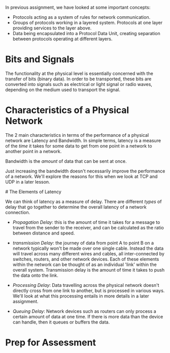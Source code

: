 In previous assignment, we have looked at some important concepts:

- Protocols acting as a system of rules for network communication.
- Groups of protocols working in a layered system. Protocols at one layer
providing services to the layer above.
- Data being encapsulated into a Protocol Data Unit, creating separation between
protocols operating at different layers.

# Bits and Signals

The functionality at the physical level is essentially concerned with the transfer
of bits (binary data). In order to be transported, these bits are converted into signals
such as electrical or light signal or radio waves, depending on the medium used to transport
the signal.

# Characteristics of a Physical Network

The 2 main characteristics in terms of the performance of a physical network are
Latency and Bandwidth. In simple terms, latency is a measure of the _time_ it takes
for some data to get from one point in a network to another point in a network.

Bandwidth is the _amount_ of data that can be sent at once.

Just increasing the bandwidth doesn't necessarily improve the performance of a network.
We'll explore the reasons for this when we look at TCP and UDP in a later lesson.

# The Elements of Latency

We can think of latency as a measure of delay. There are different _types_ of
delay that go together to determine the overall latency of a network connection.

- *Propagation Delay*: this is the amount of time it takes for a message to travel
from the sender to the receiver, and can be calculated as the ratio between distance
and speed.

- *transmission Delay*: the journey of data from point A to point B on a network
typically won't be made over one single cable. Instead the data will travel across
many different wires and cables, all inter-connected by switches, routers, and
other network devices. Each of these elements within the network can be thought of
as an individual 'link' within the overall system. Transmission delay is the amount
of time it takes to push the data onto the link.

- *Processing Delay*: Data travelling across the physical network doesn't directly cross
from one link to another, but is processed in various ways. We'll look at what this processing
entails in more details in a later assignment.

- *Queuing Delay*: Network devices such as routers can only process a certain amount of data
at one time. If there is more data than the device can handle, then it queues or buffers the data.

# Prep for Assessment

